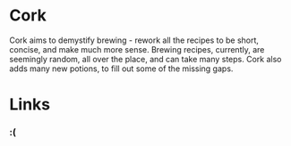 # Cork
Cork aims to demystify brewing - rework all the recipes to be short, concise, and make much more sense. Brewing recipes, currently, are seemingly random, all over the place, and can take many steps. Cork also adds many new potions, to fill out some of the missing gaps.
# Links
### :(